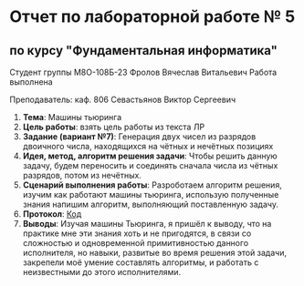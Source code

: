 # Отчет по лабораторной работе № 5
## по курсу "Фундаментальная информатика"

Студент группы М8О-108Б-23 Фролов Вячеслав Витальевич
Работа выполнена 

Преподаватель: каф. 806 Севастьянов Виктор Сергеевич

1. **Тема**: Машины тьюринга
2. **Цель работы**: взять цель работы из текста ЛР
3. **Задание (вариант №7)**: Генерация двух чисел из разрядов двоичного числа, находящихся на чётных и нечётных позициях
4. **Идея, метод, алгоритм решения задачи**: Чтобы решить данную задачу, будем переносить и соединять сначала числа из чётных разрядов, потом из нечётных.
5. **Сценарий выполнения работы**: Разроботаем алгоритм решения, изучим как работают машины тьюринга, использую полученные знания напишим алгоритм, выполняющий поставленную задачу.
6. **Протокол**: [Код](https://github.com/ukamai/lab/blob/main/folder5%20/code)
7. **Выводы**: Изучая машины Тьюринга, я пришёл к выводу, что на практике мне эти знания хоть и не пригодятся, в связи со сложностью и одновременной примитивностью данного исполнителя, но навыки, развитые во время решения этой задачи, закрепели моё умение составлять алгоритмы, и работать с неизвестными до этого исполнителями.
